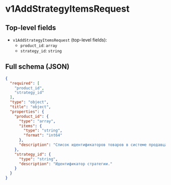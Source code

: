 # v1AddStrategyItemsRequest

## Top-level fields
- `v1AddStrategyItemsRequest` (top-level fields):
  - `product_id`: `array`
  - `strategy_id`: `string`

## Full schema (JSON)
```json
{
  "required": [
    "product_id",
    "strategy_id"
  ],
  "type": "object",
  "title": "object",
  "properties": {
    "product_id": {
      "type": "array",
      "items": {
        "type": "string",
        "format": "int64"
      },
      "description": "Список идентификаторов товаров в системе продавца — `product_id`. Максимальное количество — 50."
    },
    "strategy_id": {
      "type": "string",
      "description": "Идентификатор стратегии."
    }
  }
}
```
